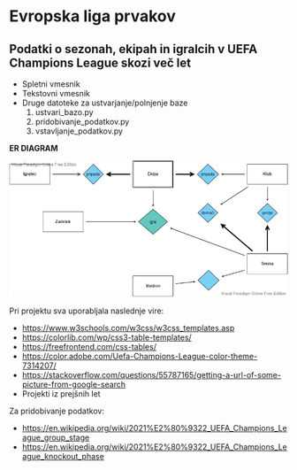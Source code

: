 # Evropska liga prvakov
## Podatki o sezonah, ekipah in igralcih v UEFA Champions League skozi več let
- Spletni vmesnik
- Tekstovni vmesnik
- Druge datoteke za ustvarjanje/polnjenje baze
  1) ustvari_bazo.py 
  2) pridobivanje_podatkov.py
  3) vstavljanje_podatkov.py
  

**ER DIAGRAM**

![](ER_DIAGRAM.png)

Pri projektu sva uporabljala naslednje vire:
- https://www.w3schools.com/w3css/w3css_templates.asp
- https://colorlib.com/wp/css3-table-templates/
- https://freefrontend.com/css-tables/
- https://color.adobe.com/Uefa-Champions-League-color-theme-7314207/
- https://stackoverflow.com/questions/55787165/getting-a-url-of-some-picture-from-google-search
- Projekti iz prejšnih let

Za pridobivanje podatkov:
- https://en.wikipedia.org/wiki/2021%E2%80%9322_UEFA_Champions_League_group_stage
- https://en.wikipedia.org/wiki/2021%E2%80%9322_UEFA_Champions_League_knockout_phase


